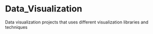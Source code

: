 # Data_Visualization
Data visualization projects that uses different visualization libraries and techniques
